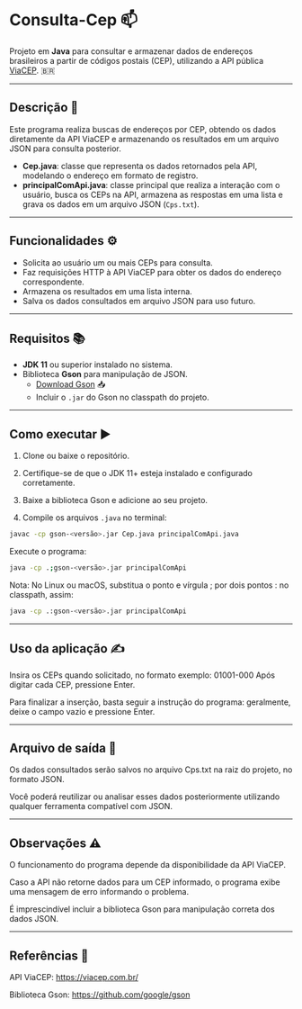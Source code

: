 # Consulta-Cep 📫

Projeto em **Java** para consultar e armazenar dados de endereços brasileiros a partir de códigos postais (CEP), utilizando a API pública [ViaCEP](https://viacep.com.br/). 🇧🇷

---

## Descrição 📝

Este programa realiza buscas de endereços por CEP, obtendo os dados diretamente da API ViaCEP e armazenando os resultados em um arquivo JSON para consulta posterior.

- **Cep.java**: classe que representa os dados retornados pela API, modelando o endereço em formato de registro.
- **principalComApi.java**: classe principal que realiza a interação com o usuário, busca os CEPs na API, armazena as respostas em uma lista e grava os dados em um arquivo JSON (`Cps.txt`).

---

## Funcionalidades ⚙️

- Solicita ao usuário um ou mais CEPs para consulta.
- Faz requisições HTTP à API ViaCEP para obter os dados do endereço correspondente.
- Armazena os resultados em uma lista interna.
- Salva os dados consultados em arquivo JSON para uso futuro.

---

## Requisitos 📚

- **JDK 11** ou superior instalado no sistema.
- Biblioteca **Gson** para manipulação de JSON.
  - [Download Gson](https://github.com/google/gson/releases) 📥
  - Incluir o `.jar` do Gson no classpath do projeto.

---

## Como executar ▶️

1. Clone ou baixe o repositório.

2. Certifique-se de que o JDK 11+ esteja instalado e configurado corretamente.

3. Baixe a biblioteca Gson e adicione ao seu projeto.

4. Compile os arquivos `.java` no terminal:

```bash
javac -cp gson-<versão>.jar Cep.java principalComApi.java
```
Execute o programa:

```bash
java -cp .;gson-<versão>.jar principalComApi
```
Nota: No Linux ou macOS, substitua o ponto e vírgula ; por dois pontos : no classpath, assim:

```bash
java -cp .:gson-<versão>.jar principalComApi
```
---
## Uso da aplicação ✍️

Insira os CEPs quando solicitado, no formato exemplo:
01001-000
Após digitar cada CEP, pressione Enter.

Para finalizar a inserção, basta seguir a instrução do programa:
geralmente, deixe o campo vazio e pressione Enter.

---
## Arquivo de saída 💾

Os dados consultados serão salvos no arquivo Cps.txt na raiz do projeto, no formato JSON.

Você poderá reutilizar ou analisar esses dados posteriormente utilizando qualquer ferramenta compatível com JSON.

---
## Observações ⚠️

O funcionamento do programa depende da disponibilidade da API ViaCEP.

Caso a API não retorne dados para um CEP informado, o programa exibe uma mensagem de erro informando o problema.

É imprescindível incluir a biblioteca Gson para manipulação correta dos dados JSON.

---
## Referências 🔗

API ViaCEP: https://viacep.com.br/

Biblioteca Gson: https://github.com/google/gson



